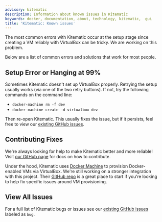 ```yaml
---
advisory: kitematic
description: Information about known issues in Kitematic
keywords: docker, documentation, about, technology, kitematic,  gui
title: 'Kitematic: Known issues'
---
```


The most common errors with Kitematic occur at the setup stage since creating a
VM reliably with VirtualBox can be tricky. We are working on this problem.

Below are a list of common errors and solutions that work for most people.

## Setup Error or Hanging at 99%

Sometimes Kitematic doesn't set up VirtualBox properly. Retrying the setup
usually works (via one of the two retry buttons). If not, try the following
commands on the command line:

- `docker-machine rm -f dev`
- `docker-machine create -d virtualbox dev`

Then re-open Kitematic. This usually fixes the issue, but if it persists, feel
free to view our <a href="https://github.com/kitematic/kitematic/issues?q=is%3Aopen+is%3Aissue+label%3Abug">existing GitHub
issues</a>.

## Contributing Fixes

We're always looking for help to make Kitematic better and more reliable! Visit
[our GitHub page](https://github.com/kitematic/kitematic) for docs on how to
contribute.

Under the hood, Kitematic uses [Docker
Machine](https://github.com/docker/machine) to provision Docker-enabled VMs via
VirtualBox. We're still working on a stronger integration with this project.
Their [GitHub repo](https://github.com/docker/machine) is a great place to start
if you're looking to help fix specific issues around VM provisioning.

## View All Issues

For a full list of Kitematic bugs or issues see our <a href="https://github.com/kitematic/kitematic/issues?q=is%3Aopen+is%3Aissue+label%3Abug">existing GitHub
issues</a> labeled as `bug`.
